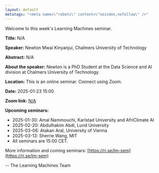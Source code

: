 ```yaml
---
layout: default
metatags: "<meta name=\"robots\" content=\"noindex,nofollow\" />"
---
```

 
Welcome to this week's Learning Machines seminar.

**Title:** N/A

**Speaker:** Newton Mwai Kinyanjui, Chalmers University of Technology

**Abstract:** N/A

**About the speaker:** Newton is a PhD Student at the Data Science and AI division at Chalmers University of Technology.

**Location:** This is an online seminar. Connect using Zoom.

**Date:** 2025-01-23 15:00

**Zoom link:** [N/A](N/A)

**Upcoming seminars:**

* 2025-01-30: Amal Nammouchi, Karlstad University and AfriClimate AI
* 2025-02-20: Abdulhakim Abdi, Lund University
* 2025-03-06: Atakan Aral, University of Vienna
* 2025-03-13: Sherrie Wang, MIT
* All seminars are 15:00 CET.

More information and coming seminars: [https://ri.se/lm-sem](https://ri.se/lm-sem)

-- The Learning Machines Team

